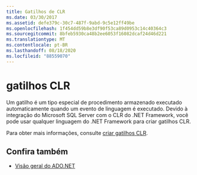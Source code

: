 ```yaml
---
title: Gatilhos de CLR
ms.date: 03/30/2017
ms.assetid: defe379c-30c7-487f-9abd-9c5e12ff49be
ms.openlocfilehash: 1f454dd59b8e3df90f53ca89d0953c14c40364c3
ms.sourcegitcommit: 8bfeb5930ca48b2ee6053f16082dcaf24d46d221
ms.translationtype: MT
ms.contentlocale: pt-BR
ms.lasthandoff: 08/18/2020
ms.locfileid: "88559070"
---
```

# <a name="clr-triggers"></a>gatilhos CLR

Um gatilho é um tipo especial de procedimento armazenado executado automaticamente quando um evento de linguagem é executado. Devido à integração do Microsoft SQL Server com o CLR do .NET Framework, você pode usar qualquer linguagem do .NET Framework para criar gatilhos CLR.  
  
Para obter mais informações, consulte [criar gatilhos CLR](/sql/relational-databases/triggers/create-clr-triggers).
  
## <a name="see-also"></a>Confira também

- [Visão geral do ADO.NET](../ado-net-overview.md)
